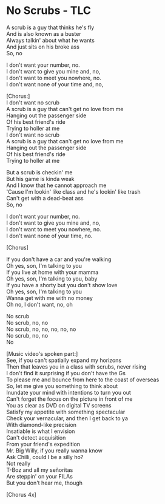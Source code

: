 # No Scrubs - TLC

A scrub is a guy that thinks he's fly\
And is also known as a buster\
Always talkin' about what he wants\
And just sits on his broke ass\
So, no

I don't want your number, no.\
I don't want to give you mine and, no,\
I don't want to meet you nowhere, no.\
I don't want none of your time and, no,

[Chorus:]\
I don't want no scrub\
A scrub is a guy that can't get no love from me\
Hanging out the passenger side\
Of his best friend's ride\
Trying to holler at me\
I don't want no scrub\
A scrub is a guy that can't get no love from me\
Hanging out the passenger side\
Of his best friend's ride\
Trying to holler at me

But a scrub is checkin' me\
But his game is kinda weak\
And I know that he cannot approach me\
'Cause I'm lookin' like class and he's lookin' like trash\
Can't get with a dead-beat ass\
So, no

I don't want your number, no.\
I don't want to give you mine and, no,\
I don't want to meet you nowhere, no.\
I don't want none of your time, no.

[Chorus]

If you don't have a car and you're walking\
Oh yes, son, I'm talking to you\
If you live at home with your mamma\
Oh yes, son, I'm talking to you, baby\
If you have a shorty but you don't show love\
Oh yes, son, I'm talking to you\
Wanna get with me with no money\
Oh no, I don't want, no, oh

No scrub\
No scrub, no, no\
No scrub, no, no, no, no, no\
No scrub, no, no\
No

[Music video's spoken part:]\
See, if you can't spatially expand my horizons\
Then that leaves you in a class with scrubs, never rising\
I don't find it surprising if you don't have the Gs\
To please me and bounce from here to the coast of overseas\
So, let me give you something to think about\
Inundate your mind with intentions to turn you out\
Can't forget the focus on the picture in front of me\
You as clear as DVD on digital TV screens\
Satisfy my appetite with something spectacular\
Check your vernacular, and then I get back to ya\
With diamond-like precision\
Insatiable is what I envision\
Can't detect acquisition\
From your friend's expedition\
Mr. Big Willy, if you really wanna know\
Ask Chilli, could I be a silly ho?\
Not really\
T-Boz and all my señoritas\
Are steppin' on your FILAs\
But you don't hear me, though

[Chorus 4x]